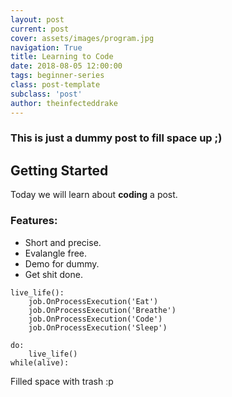 ```yaml
---
layout: post
current: post
cover: assets/images/program.jpg
navigation: True
title: Learning to Code
date: 2018-08-05 12:00:00
tags: beginner-series
class: post-template
subclass: 'post'
author: theinfecteddrake
---
```


### This is just a dummy post to fill space up ;)

## Getting Started

Today we will learn about __coding__ a post. 

### Features:

- Short and precise.
- Evalangle free.
- Demo for dummy.
- Get shit done.

```
live_life():
	job.OnProcessExecution('Eat')
	job.OnProcessExecution('Breathe')
	job.OnProcessExecution('Code')
	job.OnProcessExecution('Sleep')

do:
	live_life()
while(alive):
```

Filled space with trash :p

